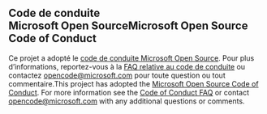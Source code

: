 ## <a name="microsoft-open-source-code-of-conduct"></a><span data-ttu-id="4cc9e-101">Code de conduite Microsoft Open Source</span><span class="sxs-lookup"><span data-stu-id="4cc9e-101">Microsoft Open Source Code of Conduct</span></span>
<span data-ttu-id="4cc9e-p101">Ce projet a adopté le [code de conduite Microsoft Open Source](https://opensource.microsoft.com/codeofconduct/). Pour plus d’informations, reportez-vous à la [FAQ relative au code de conduite](https://opensource.microsoft.com/codeofconduct/faq/) ou contactez [opencode@microsoft.com](mailto:opencode@microsoft.com) pour toute question ou tout commentaire.</span><span class="sxs-lookup"><span data-stu-id="4cc9e-p101">This project has adopted the [Microsoft Open Source Code of Conduct](https://opensource.microsoft.com/codeofconduct/). For more information see the [Code of Conduct FAQ](https://opensource.microsoft.com/codeofconduct/faq/) or contact [opencode@microsoft.com](mailto:opencode@microsoft.com) with any additional questions or comments.</span></span>
